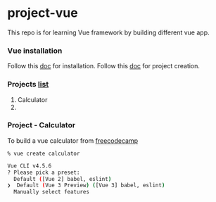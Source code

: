 # project-vue

This repo is for learning Vue framework by building different vue app.

### Vue installation 
Follow this [doc](https://v3.vuejs.org/guide/installation.html#npm) for installation.
Follow this [doc](https://www.digitalocean.com/community/tutorials/how-to-generate-a-vue-js-single-page-app-with-vue-create) for project creation.

### Projects [list](https://dev.to/nerdjfpb/15-vue-js-project-ideas-beginner-to-expert-with-tutorial-3ec2)
1. Calculator
2. 

### Project - Calculator
To build a vue calculator from [freecodecamp](https://www.youtube.com/watch?v=m1_ih43p24s)


`% vue create calculator`
```bash
Vue CLI v4.5.6
? Please pick a preset:
  Default ([Vue 2] babel, eslint)
❯  Default (Vue 3 Preview) ([Vue 3] babel, eslint)
  Manually select features
```

